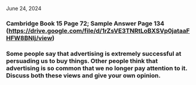 June 24, 2024
### Cambridge Book 15 Page 72; Sample Answer Page 134   (https://drive.google.com/file/d/1rZsVE3TNRtLoBXSVp0jataaFHFW8BNIj/view)

### Some people say that advertising is extremely successful at persuading us to buy things. Other people think that advertising is so common that we no longer pay attention to it. Discuss both these views and give your own opinion.
